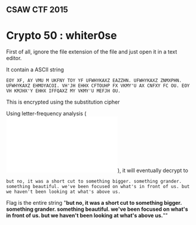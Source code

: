## CSAW CTF 2015
# Crypto 50 : whiter0se

First of all, ignore the file extension of the file and just open it in a text editor.

It contain a ASCII string

```
EOY XF, AY VMU M UKFNY TOY YF UFWHYKAXZ EAZZHN. UFWHYKAXZ ZNMXPHN. UFWHYKAXZ EHMOYACOI. VH'JH EHHX CFTOUHP FX VKMY'U AX CNFXY FC OU. EOY VH KMJHX'Y EHHX IFFQAXZ MY VKMY'U MEFJH OU.
```

This is encrypted using the substitution cipher

Using letter-frequency analysis (![soln.php](soln.php)), it will eventually decrypt to 

```
but no, it was a short cut to something bigger. something grander. something beautiful. we've been focused on what's in front of us. but we haven't been looking at what's above us.
```

Flag is the entire string "**but no, it was a short cut to something bigger. something grander. something beautiful. we've been focused on what's in front of us. but we haven't been looking at what's above us.**""
